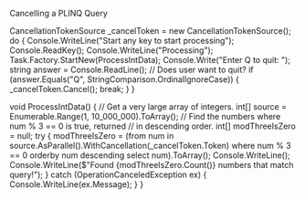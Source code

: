 Cancelling a PLINQ Query

CancellationTokenSource _cancelToken =
new CancellationTokenSource();
do
{
Console.WriteLine("Start any key to start processing");
Console.ReadKey();
Console.WriteLine("Processing");
Task.Factory.StartNew(ProcessIntData);
Console.Write("Enter Q to quit: ");
string answer = Console.ReadLine();
// Does user want to quit?
if (answer.Equals("Q",
StringComparison.OrdinalIgnoreCase))
{
_cancelToken.Cancel();
break;
}
}



void ProcessIntData()
{
// Get a very large array of integers.
int[] source = Enumerable.Range(1, 10_000_000).ToArray();
// Find the numbers where num % 3 == 0 is true, returned
// in descending order.
int[] modThreeIsZero = null;
try
{
modThreeIsZero = (from num in source.AsParallel().WithCancellation(_cancelToken.Token)
where num % 3 == 0
orderby num descending
select num).ToArray();
Console.WriteLine();
Console.WriteLine($"Found {modThreeIsZero.Count()} numbers that match query!");
}
catch (OperationCanceledException ex)
{
Console.WriteLine(ex.Message);
}
}

